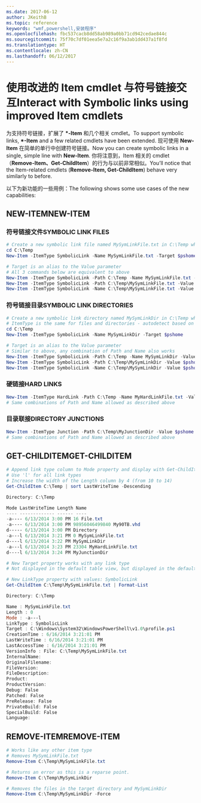 ```yaml
---
ms.date: 2017-06-12
author: JKeithB
ms.topic: reference
keywords: "wmf,powershell,安装程序"
ms.openlocfilehash: fbc537cacb8dd58ab989a0bb71cd942cedae844c
ms.sourcegitcommit: 75f70c7df01eea5e7a2c16f9a3ab1dd437a1f8fd
ms.translationtype: HT
ms.contentlocale: zh-CN
ms.lasthandoff: 06/12/2017
---
```

# <a name="interact-with-symbolic-links-using-improved-item-cmdlets"></a><span data-ttu-id="3606f-102">使用改进的 Item cmdlet 与符号链接交互</span><span class="sxs-lookup"><span data-stu-id="3606f-102">Interact with Symbolic links using improved Item cmdlets</span></span>

<span data-ttu-id="3606f-103">为支持符号链接，扩展了 **\*-Item** 和几个相关 cmdlet。</span><span class="sxs-lookup"><span data-stu-id="3606f-103">To support symbolic links, **\*-Item** and a few related cmdlets have been extended.</span></span> <span data-ttu-id="3606f-104">现可使用 **New-Item** 在简单的单行中创建符号链接。</span><span class="sxs-lookup"><span data-stu-id="3606f-104">Now you can create symbolic links in a single, simple line with **New-Item**.</span></span> <span data-ttu-id="3606f-105">你将注意到，Item 相关的 cmdlet（**Remove-Item、Get-ChildItem**）的行为与以前非常相似。</span><span class="sxs-lookup"><span data-stu-id="3606f-105">You’ll notice that the Item-related cmdlets (**Remove-Item, Get-ChildItem**) behave very similarly to before.</span></span>

<span data-ttu-id="3606f-106">以下为新功能的一些用例：</span><span class="sxs-lookup"><span data-stu-id="3606f-106">The following shows some use cases of the new capabilities:</span></span>

## <a name="new-item"></a><span data-ttu-id="3606f-107">NEW-ITEM</span><span class="sxs-lookup"><span data-stu-id="3606f-107">NEW-ITEM</span></span>

### <a name="symbolic-link-files"></a><span data-ttu-id="3606f-108">符号链接文件</span><span class="sxs-lookup"><span data-stu-id="3606f-108">SYMBOLIC LINK FILES</span></span>

```powershell
# Create a new symbolic link file named MySymLinkFile.txt in C:\Temp which links to $pshome\profile.ps1
cd C:\Temp
New-Item -ItemType SymbolicLink -Name MySymLinkFile.txt -Target $pshome\profile.ps1 

# Target is an alias to the Value parameter
# All 3 commands below are equivalent to above
New-Item -ItemType SymbolicLink -Path C:\Temp -Name MySymLinkFile.txt -Value $pshome\profile.ps1
New-Item -ItemType SymbolicLink -Path C:\Temp\MySymLinkFile.txt -Value $pshome\profile.ps1
New-Item -ItemType SymbolicLink -Name C:\Temp\MySymLinkFile.txt -Value $pshome\profile.ps1
```

### <a name="symbolic-link-directories"></a><span data-ttu-id="3606f-109">符号链接目录</span><span class="sxs-lookup"><span data-stu-id="3606f-109">SYMBOLIC LINK DIRECTORIES</span></span>

```powershell
# Create a new symbolic link directory named MySymLinkDir in C:\Temp which links to the $pshome folder
# ItemType is the same for files and directories - autodetect based on specified target
cd C:\Temp
New-Item -ItemType SymbolicLink -Name MySymLinkDir -Target $pshome 

# Target is an alias to the Value parameter
# Similar to above, any combination of Path and Name also works
New-Item -ItemType SymbolicLink -Path C:\Temp -Name MySymLinkDir -Value $pshome
New-Item -ItemType SymbolicLink -Path C:\Temp\MySymLinkDir -Value $pshome
New-Item -ItemType SymbolicLink -Name C:\Temp\MySymLinkDir -Value $pshome
```

### <a name="hard-links"></a><span data-ttu-id="3606f-110">硬链接</span><span class="sxs-lookup"><span data-stu-id="3606f-110">HARD LINKS</span></span>

```powershell
New-Item -ItemType HardLink -Path C:\Temp -Name MyHardLinkFile.txt -Value $pshome\profile.ps1
# Same combinations of Path and Name allowed as described above
```

### <a name="directory-junctions"></a><span data-ttu-id="3606f-111">目录联接</span><span class="sxs-lookup"><span data-stu-id="3606f-111">DIRECTORY JUNCTIONS</span></span>

```powershell
New-Item -ItemType Junction -Path C:\Temp\MyJunctionDir -Value $pshome
# Same combinations of Path and Name allowed as described above
```

## <a name="get-childitem"></a><span data-ttu-id="3606f-112">GET-CHILDITEM</span><span class="sxs-lookup"><span data-stu-id="3606f-112">GET-CHILDITEM</span></span>

```powershell
# Append link type column to Mode property and display with Get-ChildItem
# Use 'l' for all link types
# Increase the width of the Length column by 4 (from 10 to 14)
Get-ChildItem C:\Temp | sort LastWriteTime -Descending

Directory: C:\Temp

Mode LastWriteTime Length Name
---- ------------- ------ ----
-a---- 6/13/2014 3:00 PM 16 File.txt
-a---- 6/13/2014 3:00 PM 98956046499840 My90TB.vhd
d----- 6/13/2014 3:00 PM Directory
-a---l 6/13/2014 3:21 PM 0 MySymLinkFile.txt
d----l 6/13/2014 3:22 PM MySymLinkDir
-a---l 6/13/2014 3:23 PM 23304 MyHardLinkFile.txt
d----l 6/13/2014 3:24 PM MyJunctionDir

# New Target property works with any link type
# Not displayed in the default table view, but displayed in the default list view

# New LinkType property with values: SymbolicLink
Get-ChildItem C:\Temp\MySymLinkFile.txt | Format-List

Directory: C:\Temp

Name : MySymLinkFile.txt
Length : 0
Mode : -a---l
LinkType : SymbolicLink
Target : C:\Windows\System32\WindowsPowerShell\v1.0\profile.ps1
CreationTime : 6/16/2014 3:21:01 PM
LastWriteTime : 6/16/2014 3:21:01 PM
LastAccessTime : 6/16/2014 3:21:01 PM
VersionInfo : File: C:\Temp\MySymLinkFile.txt
InternalName:
OriginalFilename:
FileVersion:
FileDescription:
Product:
ProductVersion:
Debug: False
Patched: False
PreRelease: False
PrivateBuild: False
SpecialBuild: False
Language:
```

## <a name="remove-item"></a><span data-ttu-id="3606f-113">REMOVE-ITEM</span><span class="sxs-lookup"><span data-stu-id="3606f-113">REMOVE-ITEM</span></span>

```powershell
# Works like any other item type
# Removes MySymLinkFile.txt
Remove-Item C:\Temp\MySymLinkFile.txt

# Returns an error as this is a reparse point.
Remove-Item C:\Temp\MySymLinkDir

# Removes the files in the target directory and MySymLinkDir
Remove-Item C:\Temp\MySymLinkDir -Force
```

